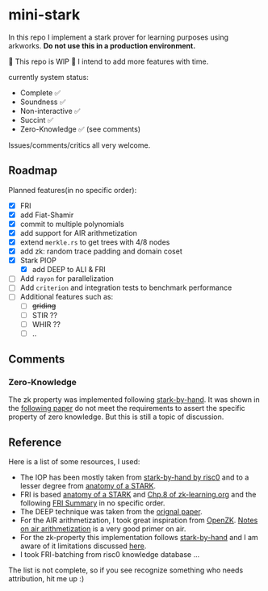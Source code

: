 # mini-stark

In this repo I implement a stark prover for learning purposes using arkworks.
**Do not use this in a production environment.**

🚧 This repo is WIP 🚧 I intend to add more features with time.

currently system status:

- Complete ✅
- Soundness ✅
- Non-interactive ✅
- Succint ✅
- Zero-Knowledge ✅ (see comments)

Issues/comments/critics all very welcome.

## Roadmap

Planned features(in no specific order):

- [x] FRI
- [x] add Fiat-Shamir
- [x] commit to multiple polynomials
- [x] add support for AIR arithmetization
- [x] extend `merkle.rs` to get trees with 4/8 nodes
- [x] add zk: random trace padding and domain coset
- [x] Stark PIOP
  - [x] add DEEP to ALI & FRI
- [ ] Add `rayon` for parallelization
- [ ] Add `criterion` and integration tests to benchmark performance
- [ ] Additional features such as:
  - [ ] ~~griding~~
  - [ ] STIR ??
  - [ ] WHIR ??
  - [ ] ..

## Comments

### Zero-Knowledge

  The zk property was implemented following [stark-by-hand](https://dev.risczero.com/proof-system/stark-by-hand).
  It was shown in the [following paper](https://eprint.iacr.org/2024/1037.pdf#cite.FRISummary) do not meet the requirements to assert the specific property of zero knowledge.
But this is still a topic of discussion.

## Reference

Here is a list of some resources, I used:

- The IOP has been mostly taken from [stark-by-hand by risc0](https://dev.risczero.com/proof-system/stark-by-hand) and to a lesser degree from [anatomy of a STARK](https://aszepieniec.github.io/stark-anatomy/stark).
- FRI is based [anatomy of a STARK](https://aszepieniec.github.io/stark-anatomy/stark) and [Chp.8 of zk-learning.org](https://rdi.berkeley.edu/zk-learning/assets/lecture8.pdf) and the following [FRI Summary](https://eprint.iacr.org/2022/1216.pdf) in no specific order.
- The DEEP technique was taken from the [orignal paper](https://eprint.iacr.org/2019/336.pdf#cite.stark).
- For the AIR arithmetization, I took great inspiration from [OpenZK](https://www.youtube.com/watch?v=H3AKu03AwYc). [Notes on air arithmetization](https://cronokirby.com/posts/2022/09/notes-on-stark-arithmetization/) is a very good primer on air.
- For the zk-property this implementation follows [stark-by-hand](https://dev.risczero.com/proof-system/stark-by-hand#lesson-5-zk-commitments-of-the-trace-data) and I am aware of it limitations discussed [here](https://eprint.iacr.org/2024/1037.pdf#cite.FRISummary).
- I took FRI-batching from risc0 knowledge database
...

The list is not complete, so if you see recognize something who needs attribution, hit me up :)
